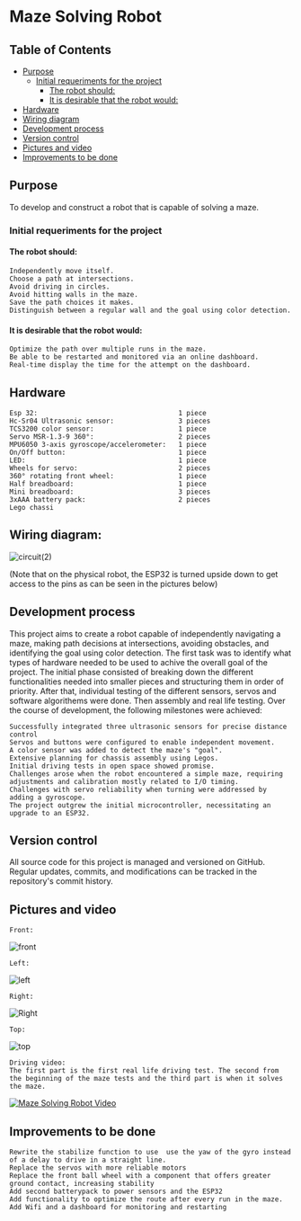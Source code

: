 
# Maze Solving Robot

## Table of Contents
- [Purpose](#purpose)
    - [Initial requeriments for the project](#initial-requirements-for-the-project) 
      - [The robot should:](#the-robot-should)
      - [It is desirable that the robot would:](#it-is-desirable-that-the-robot-would)
- [Hardware](#hardware)
- [Wiring diagram](#wiring-diagram)
- [Development process](#development-process)
- [Version control](#version-control)
- [Pictures and video](#pictures-and-video)
- [Improvements to be done](#improvements-to-be-done)

## Purpose
To develop and construct a robot that is capable of solving a maze. 

### Initial requeriments for the project

#### The robot should:

    Independently move itself.
    Choose a path at intersections.
    Avoid driving in circles.
    Avoid hitting walls in the maze.
    Save the path choices it makes.
    Distinguish between a regular wall and the goal using color detection.

#### It is desirable that the robot would:

    Optimize the path over multiple runs in the maze.
    Be able to be restarted and monitored via an online dashboard.
    Real-time display the time for the attempt on the dashboard.


## Hardware

    Esp 32:                                   1 piece
    Hc-Sr04 Ultrasonic sensor:                3 pieces
    TCS3200 color sensor:                     1 piece
    Servo MSR-1.3-9 360°:                     2 pieces
    MPU6050 3-axis gyroscope/accelerometer:   1 piece 
    On/Off button:                            1 piece
    LED:                                      1 piece
    Wheels for servo:                         2 pieces
    360° rotating front wheel:                1 piece
    Half breadboard:                          1 piece
    Mini breadboard:                          3 pieces
    3xAAA battery pack:                       2 pieces
    Lego chassi

## Wiring diagram: 

![circuit(2)](https://github.com/Zachral/maze_robot_esp/assets/101337887/55a1b238-39a2-4e7a-9d89-aafea0e13305)

(Note that on the physical robot, the ESP32 is turned upside down to get access to the pins as can be seen in the pictures below)

## Development process

This project aims to create a robot capable of independently navigating a maze, making path decisions at intersections, avoiding obstacles, and identifying the goal using color detection. The first task was to identify what types of hardware needed to be used to achive the overall goal of the project. The initial phase consisted of breaking down the different functionalities needed into smaller pieces and structuring them in order of priority. After that, individual testing of the different sensors, servos and software algorithems were done. Then assembly and real life testing. 
Over the course of development, the following milestones were achieved:

    Successfully integrated three ultrasonic sensors for precise distance control
    Servos and buttons were configured to enable independent movement.
    A color sensor was added to detect the maze's "goal". 
    Extensive planning for chassis assembly using Legos.
    Initial driving tests in open space showed promise.
    Challenges arose when the robot encountered a simple maze, requiring adjustments and calibration mostly related to I/O timing.
    Challenges with servo reliability when turning were addressed by adding a gyroscope.
    The project outgrew the initial microcontroller, necessitating an upgrade to an ESP32.

## Version control

All source code for this project is managed and versioned on GitHub. Regular updates, commits, and modifications can be tracked in the repository's commit history.

## Pictures and video
    Front:
![front](https://github.com/Zachral/maze_robot_esp/assets/101337887/99bfc61b-288b-40ad-bd51-e27fc75cc724)

    Left:
![left](https://github.com/Zachral/maze_robot_esp/assets/101337887/eab01af1-e608-42d2-a64c-504b19f20a07)

    Right:
![Right](https://github.com/Zachral/maze_robot_esp/assets/101337887/546c1873-b4df-4cb5-a6ab-e4d97da09666)

    Top:
![top](https://github.com/Zachral/maze_robot_esp/assets/101337887/2d98c651-3458-4ba4-8330-3b9ab481a5f8)


    Driving video:
    The first part is the first real life driving test. The second from the beginning of the maze tests and the third part is when it solves the maze. 
[![Maze Solving Robot Video](https://img.youtube.com/vi/kiKUuKGGRBU/0.jpg)](https://www.youtube.com/watch?v=kiKUuKGGRBU)

## Improvements to be done
    Rewrite the stabilize function to use  use the yaw of the gyro instead of a delay to drive in a straight line. 
    Replace the servos with more reliable motors
    Replace the front ball wheel with a component that offers greater ground contact, increasing stability
    Add second batterypack to power sensors and the ESP32
    Add functionality to optimize the route after every run in the maze.
    Add Wifi and a dashboard for monitoring and restarting 
